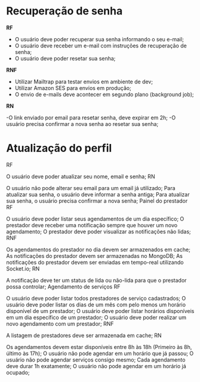 # Recuperação de senha
**RF**

- O usuário deve poder recuperar sua senha informando o seu e-mail;
- O usuário deve receber um e-mail com instruções de recuperação de senha;
- O usuário deve poder resetar sua senha;

**RNF**

- Utilizar Mailtrap para testar envios em ambiente de dev;
- Utilizar Amazon SES para envios em produção;
- O envio de e-mails deve acontecer em segundo plano (background job);

**RN**

-O link enviado por email para resetar senha, deve expirar em 2h;
-O usuário precisa confirmar a nova senha ao resetar sua senha;

# Atualização do perfil
RF

O usuário deve poder atualizar seu nome, email e senha;
RN

O usuário não pode alterar seu email para um email já utilizado;
Para atualizar sua senha, o usuário deve informar a senha antiga;
Para atualizar sua senha, o usuário precisa confirmar a nova senha;
Painel do prestador
RF

O usuário deve poder listar seus agendamentos de um dia específico;
O prestador deve receber uma notificação sempre que houver um novo agendamento;
O prestador deve poder visualizar as notificações não lidas;
RNF

Os agendamentos do prestador no dia devem ser armazenados em cache;
As notificações do prestador devem ser armazenadas no MongoDB;
As notificações do prestador devem ser enviadas em tempo-real utilizando Socket.io;
RN

A notificação deve ter um status de lida ou não-lida para que o prestador possa controlar;
Agendamento de serviços
RF

O usuário deve poder listar todos prestadores de serviço cadastrados;
O usuário deve poder listar os dias de um mês com pelo menos um horário disponível de um prestador;
O usuário deve poder listar horários disponíveis em um dia específico de um prestador;
O usuário deve poder realizar um novo agendamento com um prestador;
RNF

A listagem de prestadores deve ser armazenada em cache;
RN

Os agendamentos devem estar disponíveis entre 8h às 18h (Primeiro às 8h, último às 17h);
O usuário não pode agendar em um horário que já passou;
O usuário não pode agendar serviços consigo mesmo;
Cada agendamento deve durar 1h exatamente;
O usuário não pode agendar em um horário já ocupado;
